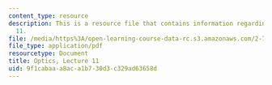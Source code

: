 ```yaml
---
content_type: resource
description: This is a resource file that contains information regarding optics lecture
  11.
file: /media/https%3A/open-learning-course-data-rc.s3.amazonaws.com/2-71-optics-spring-2014/9f1cabaaa8aca1b730d3c329ad63658d_MIT2_71S14_lec11_notes.pdf
file_type: application/pdf
resourcetype: Document
title: Optics, Lecture 11
uid: 9f1cabaa-a8ac-a1b7-30d3-c329ad63658d
---
```

